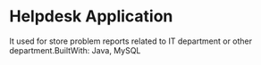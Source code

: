 # Helpdesk Application

It used for store problem reports related to IT department or other department.BuiltWith: Java, MySQL

